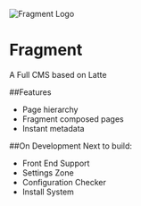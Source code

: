 ![Fragment Logo](https://cloud.githubusercontent.com/assets/1178107/17912245/08dc126e-6958-11e6-8eeb-ae223b2d190f.png)
# Fragment
A Full CMS based on Latte

##Features

- Page hierarchy
- Fragment composed pages
- Instant metadata


##On Development
Next to build: 
- Front End Support
- Settings Zone
- Configuration Checker
- Install System

